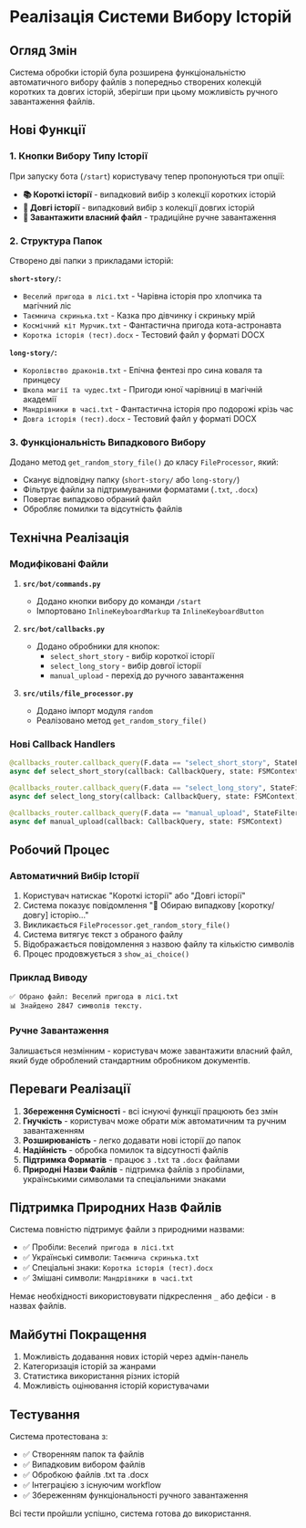 # Реалізація Системи Вибору Історій

## Огляд Змін

Система обробки історій була розширена функціональністю автоматичного вибору файлів з попередньо створених колекцій коротких та довгих історій, зберігши при цьому можливість ручного завантаження файлів.

## Нові Функції

### 1. Кнопки Вибору Типу Історії

При запуску бота (`/start`) користувачу тепер пропонуються три опції:
- **📚 Короткі історії** - випадковий вибір з колекції коротких історій
- **📖 Довгі історії** - випадковий вибір з колекції довгих історій  
- **📄 Завантажити власний файл** - традиційне ручне завантаження

### 2. Структура Папок

Створено дві папки з прикладами історій:

**`short-story/`:**
- `Веселий пригода в лісі.txt` - Чарівна історія про хлопчика та магічний ліс
- `Таємнича скринька.txt` - Казка про дівчинку і скриньку мрій
- `Космічний кіт Мурчик.txt` - Фантастична пригода кота-астронавта
- `Коротка історія (тест).docx` - Тестовий файл у форматі DOCX

**`long-story/`:**
- `Королівство драконів.txt` - Епічна фентезі про сина коваля та принцесу
- `Школа магії та чудес.txt` - Пригоди юної чарівниці в магічній академії
- `Мандрівники в часі.txt` - Фантастична історія про подорожі крізь час
- `Довга історія (тест).docx` - Тестовий файл у форматі DOCX

### 3. Функціональність Випадкового Вибору

Додано метод `get_random_story_file()` до класу `FileProcessor`, який:
- Сканує відповідну папку (`short-story/` або `long-story/`)
- Фільтрує файли за підтримуваними форматами (`.txt`, `.docx`)
- Повертає випадково обраний файл
- Обробляє помилки та відсутність файлів

## Технічна Реалізація

### Модифіковані Файли

1. **`src/bot/commands.py`**
   - Додано кнопки вибору до команди `/start`
   - Імпортовано `InlineKeyboardMarkup` та `InlineKeyboardButton`

2. **`src/bot/callbacks.py`**
   - Додано обробники для кнопок:
     - `select_short_story` - вибір короткої історії
     - `select_long_story` - вибір довгої історії
     - `manual_upload` - перехід до ручного завантаження

3. **`src/utils/file_processor.py`**
   - Додано імпорт модуля `random`
   - Реалізовано метод `get_random_story_file()`

### Нові Callback Handlers

```python
@callbacks_router.callback_query(F.data == "select_short_story", StateFilter(ProcessingStates.waiting_for_file))
async def select_short_story(callback: CallbackQuery, state: FSMContext)

@callbacks_router.callback_query(F.data == "select_long_story", StateFilter(ProcessingStates.waiting_for_file))  
async def select_long_story(callback: CallbackQuery, state: FSMContext)

@callbacks_router.callback_query(F.data == "manual_upload", StateFilter(ProcessingStates.waiting_for_file))
async def manual_upload(callback: CallbackQuery, state: FSMContext)
```

## Робочий Процес

### Автоматичний Вибір Історії

1. Користувач натискає "Короткі історії" або "Довгі історії"
2. Система показує повідомлення "🎲 Обираю випадкову [коротку/довгу] історію..."
3. Викликається `FileProcessor.get_random_story_file()`
4. Система витягує текст з обраного файлу
5. Відображається повідомлення з назвою файлу та кількістю символів
6. Процес продовжується з `show_ai_choice()`

### Приклад Виводу

```
✅ Обрано файл: Веселий пригода в лісі.txt
📊 Знайдено 2847 символів тексту.
```

### Ручне Завантаження

Залишається незмінним - користувач може завантажити власний файл, який буде оброблений стандартним обробником документів.

## Переваги Реалізації

1. **Збереження Сумісності** - всі існуючі функції працюють без змін
2. **Гнучкість** - користувач може обрати між автоматичним та ручним завантаженням
3. **Розширюваність** - легко додавати нові історії до папок
4. **Надійність** - обробка помилок та відсутності файлів
5. **Підтримка Форматів** - працює з `.txt` та `.docx` файлами
6. **Природні Назви Файлів** - підтримка файлів з пробілами, українськими символами та спеціальними знаками

## Підтримка Природних Назв Файлів

Система повністю підтримує файли з природними назвами:
- ✅ Пробіли: `Веселий пригода в лісі.txt`
- ✅ Українські символи: `Таємнича скринька.txt`
- ✅ Спеціальні знаки: `Коротка історія (тест).docx`
- ✅ Змішані символи: `Мандрівники в часі.txt`

Немає необхідності використовувати підкреслення `_` або дефіси `-` в назвах файлів.

## Майбутні Покращення

1. Можливість додавання нових історій через адмін-панель
2. Категоризація історій за жанрами
3. Статистика використання різних історій
4. Можливість оцінювання історій користувачами

## Тестування

Система протестована з:
- ✅ Створенням папок та файлів
- ✅ Випадковим вибором файлів
- ✅ Обробкою файлів .txt та .docx
- ✅ Інтеграцією з існуючим workflow
- ✅ Збереженням функціональності ручного завантаження

Всі тести пройшли успішно, система готова до використання.